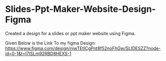 # Slides-Ppt-Maker-Website-Design-Figma
Created a design for a slides or ppt maker website using Figma.

Given Below is the Link To my figma Design:
https://www.figma.com/design/njwTEtICgPnt8f52noFhGw/SLIDESZZ?node-id=0-1&t=I7ISLm92RBD8HEXS-1

